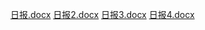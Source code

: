 [日报.docx](https://github.com/user-attachments/files/16676429/default.docx)
[日报2.docx](https://github.com/user-attachments/files/16689477/2.docx)
[日报3.docx](https://github.com/user-attachments/files/16711062/3.docx)
[日报4.docx](https://github.com/user-attachments/files/16729254/4.docx)

